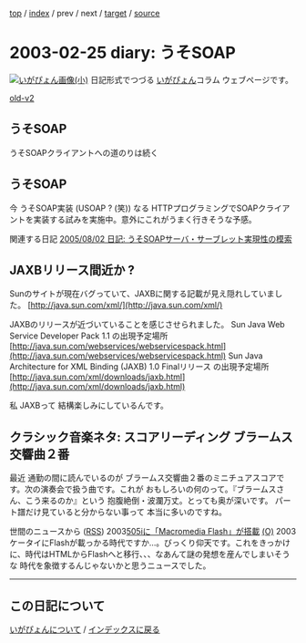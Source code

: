 [top](https://igapyon.github.io/diary/) 
 / [index](https://igapyon.github.io/diary/2003/index.html) 
 / prev 
 / next 
 / [target](https://igapyon.github.io/diary/2003/ig030225.html) 
 / [source](https://github.com/igapyon/diary/blob/gh-pages/2003/ig030225.html.src.md) 

2003-02-25 diary: うそSOAP
=====================================================================================================
[![いがぴょん画像(小)](https://igapyon.github.io/diary/images/iga200306s.jpg "いがぴょん")](https://igapyon.github.io/diary/memo/memoigapyon.html) 日記形式でつづる [いがぴょん](https://igapyon.github.io/diary/memo/memoigapyon.html)コラム ウェブページです。

[old-v2](ig030225-orig.html)

## うそSOAP

うそSOAPクライアントへの道のりは続く






## うそSOAP


今 うそSOAP実装 (USOAP ? (笑)) なる HTTPプログラミングでSOAPクライアントを実装する試みを実施中。意外にこれがうまく行きそうな予感。

関連する日記
[2005/08/02 日記: うそSOAPサーバ・サーブレット実現性の模索](../2005/ig050802.html)


## JAXBリリース間近か ?


Sunのサイトが現在バグっていて、JAXBに関する記載が見え隠れしていました。
[http://java.sun.com/xml/](http://java.sun.com/xml/)


JAXBのリリースが近づいていることを感じさせられました。
Sun Java Web Service Developer Pack 1.1 の出現予定場所
  [http://java.sun.com/webservices/webservicespack.html](http://java.sun.com/webservices/webservicespack.html)
  Sun Java Architecture for XML Binding (JAXB) 1.0 Finalリリース の出現予定場所
  [http://java.sun.com/xml/downloads/jaxb.html](http://java.sun.com/xml/downloads/jaxb.html)


私 JAXBって 結構楽しみにしているんです。

## クラシック音楽ネタ: スコアリーディング ブラームス交響曲２番


最近 通勤の間に読んでいるのが ブラームス交響曲２番のミニチュアスコアです。次の演奏会で扱う曲です。これが
おもしろいの何のって。『ブラームスさん、こう来るのか』という 抱腹絶倒・波瀾万丈。とっても奥が深いです。
パート譜だけ見ていると分からない事って 本当に多いのですね。



世間のニュースから ([RSS](ig030225-news.xml)) 2003[505iに「Macromedia Flash」が搭載](http://www.zdnet.co.jp/news/0302/24/njbt_01.html) [(O)](http://www.zdnet.co.jp/news/0302/24/njbt_01.html) 2003ケータイにFlashが載っかる時代ですか…。びっくり仰天です。これをきっかけに、時代はHTMLからFlashへと移行、、、なあんて謎の発想を産んでしまいそうな 時代を象徴するんじゃないかと思うニュースでした。


----------------------------------------------------------------------------------------------------

## この日記について
[いがぴょんについて](https://igapyon.github.io/diary/memo/memoigapyon.html) / [インデックスに戻る](https://igapyon.github.io/diary/idxall.html)
